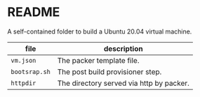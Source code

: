 # README
A self-contained folder to build a Ubuntu 20.04 virtual machine.

| file | description |
--- | ---
`vm.json` | The packer template file.
`bootsrap.sh` | The post build provisioner step.
`httpdir` | The directory served via http by packer.
